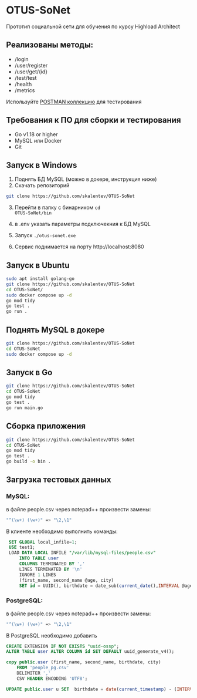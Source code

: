# OTUS-SoNet

Прототип социальной сети для обучения по курсу Highload Architect

## Реализованы методы:
* /login
* /user/register
* /user/get/{id}
* /test/test
* /health
* /metrics

Используйте [POSTMAN коллекцию](https://github.com/skalentev/OTUS-SoNet/blob/main/OTUS-SoNet.postman_collection.json) для тестирования

## Требования к ПО для сборки и тестирования
- Go v1.18 or higher
- MySQL или Docker
- Git

## Запуск в Windows
1. Поднять БД MySQL (можно в докере, инструкция ниже)
2. Скачать репозиторий 
```bash
git clone https://github.com/skalentev/OTUS-SoNet
```
3. Перейти в папку с бинарником
   <code>cd OTUS-SoNet/bin</code>

4. в .env указать параметры подключекния к БД MySQL
5. Запуск
<code>./otus-sonet.exe</code>
6. Сервис поднимается на порту http://localhost:8080


## Запуск в Ubuntu
```bash
sudo apt install golang-go
git clone https://github.com/skalentev/OTUS-SoNet
cd OTUS-SoNet/
sudo docker compose up -d
go mod tidy
go test .
go run .
```




## Поднять MySQL в докере
```bash
git clone https://github.com/skalentev/OTUS-SoNet
cd OTUS-SoNet
sudo docker compose up -d
```

## Запуск в Go
```bash
git clone https://github.com/skalentev/OTUS-SoNet
cd OTUS-SoNet
go mod tidy
go test .
go run main.go
```

## Сборка приложения
```bash
git clone https://github.com/skalentev/OTUS-SoNet
cd OTUS-SoNet
go mod tidy
go test .
go build -o bin .
```

## Загрузка тестовых данных
### MySQL:
в файле people.csv через notepad++ произвести замены:
```bash
"^(\w+) (\w+)" => "\2,\1"
```

В клиенте необходимо выполнить команды:
```sql
 SET GLOBAL local_infile=1;
 USE test1; 
 LOAD DATA LOCAL INFILE "/var/lib/mysql-files/people.csv" 
     INTO TABLE user 
     COLUMNS TERMINATED BY ',' 
     LINES TERMINATED BY '\n' 
     IGNORE 1 LINES 
     (first_name, second_name @age, city) 
     SET id = UUID(), birthdate = date_sub(current_date(),INTERVAL @age YEAR);
```
### PostgreSQL:
в файле people.csv через notepad++ произвести замены:
```bash
"^(\w+) (\w+)" => "\2,\1"
```
В PostgreSQL необходимо добавить
```sql
CREATE EXTENSION IF NOT EXISTS "uuid-ossp";
ALTER TABLE user ALTER COLUMN id SET DEFAULT uuid_generate_v4();
```

```sql
copy public.user (first_name, second_name, birthdate, city) 
    FROM 'people_pg.csv' 
    DELIMITER ',' 
    CSV HEADER ENCODING 'UTF8';

UPDATE public.user u SET  birthdate = date(current_timestamp) - (INTERVAL '1y')*to_number(u.birthdate,'999');

```

